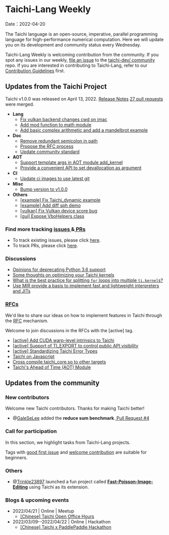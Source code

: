 # Taichi-Lang Weekly 

Date：2022-04-20

The Taichi language is an open-source, imperative, parallel programming language for high-performance numerical computation. Here we will update you on its development and community status every Wednesday.

Taichi-Lang Weekly is welcoming contribution from the community. If you spot any issues in our weekly, [file an issue](https://github.com/taichi-dev/community/issues/new) to the [taichi-dev/ community](https://github.com/taichi-dev/community/) repo. If you are interested in contributing to Taichi-Lang, refer to our [Contribution Guidelines](https://github.com/taichi-dev/taichi/blob/master/CONTRIBUTING.md) first.

## **Updates from the Taichi Project**

Taichi v1.0.0 was released on April 13, 2022. [Release Notes](https://github.com/taichi-dev/taichi/releases/tag/v1.0.0)
[27 pull requests ](https://github.com/taichi-dev/taichi/pulls?q=is:pr+is:closed)were merged.

* **Lang**
    * [Fix vulkan backend changes cwd on imac](https://github.com/taichi-dev/taichi/pull/4812) 
    * [Add mod function to math module](https://github.com/taichi-dev/taichi/pull/4809)
    * [Add basic complex arithmetic and add a mandelbrot example](https://github.com/taichi-dev/taichi/pull/4780)
* **Doc**
    * [Remove redundant semicolon in path](https://github.com/taichi-dev/taichi/pull/4801)
    * [Propose the RFC process](https://github.com/taichi-dev/taichi/pull/4755) 
    * [Update community standard](https://github.com/taichi-dev/taichi/pull/4759) 
* **AOT**
    * [Support template args in AOT module add_kernel](https://github.com/taichi-dev/taichi/pull/4748) 
    * [Provide a convenient API to set devallocation as argument](https://github.com/taichi-dev/taichi/pull/4762) 
* **CI**
    * [Update ci images to use latest git](https://github.com/taichi-dev/taichi/pull/4792)
* **Misc**
    * [Bump version to v1.0.0](https://github.com/taichi-dev/taichi/pull/4763) 
* **Others**
    * [[example] Fix Taichi_dynamic example](https://github.com/taichi-dev/taichi/pull/4767) 
    * [[example] Add diff sph demo](https://github.com/taichi-dev/taichi/pull/4769) 
    * [[vulkan] Fix Vulkan device score bug](https://github.com/taichi-dev/taichi/pull/4803)
    * [[gui] Expose VboHelpers class](https://github.com/taichi-dev/taichi/pull/4773)
### **Find more tracking** [issues ](https://github.com/taichi-dev/taichi/issues?q=is:issue+is:open+)**&**[ PRs ](https://github.com/taichi-dev/taichi/pulls?q=is:pr+is:open+)

- To track existing issues, please click [here](https://github.com/taichi-dev/taichi/issues?q=is:issue+is:open+).
- To track PRs, please click [here](https://github.com/taichi-dev/taichi/pulls?q=is:pr+is:open+).

### **Discussions**

* [Opinions for deprecating Python 3.6 support](https://github.com/taichi-dev/taichi/discussions/4772)
* [Some thoughts on optimizing your Taichi kernels](https://github.com/taichi-dev/taichi/discussions/4784)
* [What is the best practice for splitting `for` loops into multiple `ti.kernel`s?](https://github.com/taichi-dev/taichi/discussions/4520)
* [Use MIR provide a basis to implement fast and lightweight interpreters and JITs](https://github.com/taichi-dev/taichi/discussions/4820)

### [RFCs ](https://github.com/taichi-dev/taichi/issues?q=is:open+is:issue+label:RFC)

We'd like to share our ideas on how to implement features in Taichi through the [RFC](https://github.com/taichi-dev/taichi/blob/master/docs/rfcs/20220410-rfc-process.md) mechanism.

Welcome to join discussions in the RFCs with the [active] tag.

* [[active] Add CUDA warp-level intrinsics to Taichi](https://github.com/taichi-dev/taichi/issues/4631)
* [[active] Support of TI_EXPORT to control public API visibility](https://github.com/taichi-dev/taichi/issues/4097)
* [[active] Standardizing Taichi Error Types](https://github.com/taichi-dev/taichi/issues/3938)
* [Taichi on Javascript](https://github.com/taichi-dev/taichi/issues/3781)
* [Cross compile taichi_core.so to other targets](https://github.com/taichi-dev/taichi/issues/3679)
* [Taichi's Ahead of Time (AOT) Module](https://github.com/taichi-dev/taichi/issues/3642)
## **Updates from the community**

### **New contributors**

Welcome new Taichi contributors. Thanks for making Taichi better!
- @[GaleSeLee](https://github.com/GaleSeLee) added the **reduce sum benchmark**.[ Pull Request #4](https://github.com/taichi-dev/taichi_benchmark/pull/4)

### **Call for participation**

In this section, we highlight tasks from Taichi-Lang projects.

Tags with [good first issue](https://github.com/taichi-dev/taichi/issues?q=is%3Aopen+is%3Aissue+label%3A%22good+first+issue%22) and [welcome contribution](https://github.com/taichi-dev/taichi/issues?q=is%3Aopen+is%3Aissue+label%3A%22welcome+contribution%22) are suitable for beginners. 

### **Others**

- @[Trinkle23897](https://github.com/Trinkle23897) launched a fun project called [**Fast-Poisson-Image-Editing**](https://github.com/Trinkle23897/Fast-Poisson-Image-Editing) using Taichi as its extension. 

### **Blogs & upcoming events**
* 2022/04/21 | Online | Meetup
    * [[Chinese] Taichi Open Office Hours](https://forum.taichi.graphics/t/0-taichi-open-office-hour/2537)
* 2022/03/09--2022/04/22 | Online | Hackathon 
    * [[Chinese] Taichi x PaddlePaddle Hackathon](https://github.com/taichi-dev/hackathons/issues/4)
